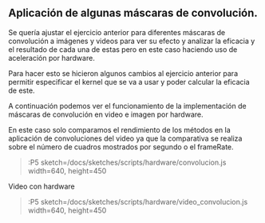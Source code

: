 ## Aplicación de algunas máscaras de convolución.


Se quería ajustar el ejercicio anterior para diferentes máscaras de convolución a imágenes y videos para ver su efecto y analizar la eficacia y el resultado de cada una de estas pero en este caso haciendo uso de aceleración por hardware.

Para hacer esto se hicieron algunos cambios al ejercicio anterior para permitir especificar el kernel que se va a usar y poder calcular la eficacia de este.

A continuación podemos ver el funcionamiento de la implementación de máscaras de convolución en video e imagen por hardware.

En este caso solo comparamos el rendimiento de los métodos en la aplicación de convoluciones del video ya que la comparativa se realiza sobre el número de cuadros mostrados por segundo o el frameRate.

> :P5 sketch=/docs/sketches/scripts/hardware/convolucion.js width=640, height=450

Video con hardware

> :P5 sketch=/docs/sketches/scripts/hardware/video_convolucion.js width=640, height=450
